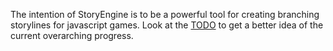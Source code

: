 The intention of StoryEngine is to be a powerful tool for creating branching storylines for javascript games. Look at the [TODO](TODO.md) to get a better idea of the current overarching progress.